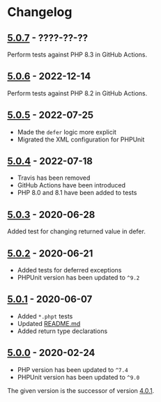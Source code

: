 # Changelog

## [5.0.7] - ????-??-??

Perform tests against PHP 8.3 in GitHub Actions.

## [5.0.6] - 2022-12-14

Perform tests against PHP 8.2 in GitHub Actions.

## [5.0.5] - 2022-07-25

* Made the `defer` logic more explicit
* Migrated the XML configuration for PHPUnit

## [5.0.4] - 2022-07-18

 * Travis has been removed
 * GitHub Actions have been introduced
 * PHP 8.0 and 8.1 have been added to tests

## [5.0.3] - 2020-06-28

Added test for changing returned value in defer.

## [5.0.2] - 2020-06-21

* Added tests for deferred exceptions
* PHPUnit version has been updated to `^9.2`

## [5.0.1] - 2020-06-07

* Added `*.phpt` tests
* Updated [README.md](README.md)
* Added return type declarations

## [5.0.0] - 2020-02-24

* PHP version has been updated to `^7.4`
* PHPUnit version has been updated to `^9.0`

The given version is the successor of version [4.0.1].

[5.0.7]: https://github.com/php-defer/php-defer/compare/v5.0.6...v5.0.7
[5.0.6]: https://github.com/php-defer/php-defer/compare/v5.0.5...v5.0.6
[5.0.5]: https://github.com/php-defer/php-defer/compare/v5.0.4...v5.0.5
[5.0.4]: https://github.com/php-defer/php-defer/compare/v5.0.3...v5.0.4
[5.0.3]: https://github.com/php-defer/php-defer/compare/v5.0.2...v5.0.3
[5.0.2]: https://github.com/php-defer/php-defer/compare/v5.0.1...v5.0.2
[5.0.1]: https://github.com/php-defer/php-defer/compare/v5.0.0...v5.0.1
[5.0.0]: https://github.com/php-defer/php-defer/compare/v4.0.1...v5.0.0
[4.0.1]: https://github.com/php-defer/php-defer/tree/v4.0.1
